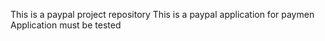 This is a paypal project repository
This is a paypal application for paymen
Application must be tested
